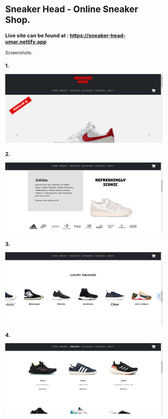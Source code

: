 # Sneaker Head - Online Sneaker Shop.

### Live site can be found at : https://sneaker-head-umar.netlify.app

Screenshots:
### 1.
![alt screenshot](https://github.com/amarborz/mockups/blob/main/sneakerHead/Screenshot%20(5).png)


### 2.
![alt screenshot](https://github.com/amarborz/mockups/blob/main/sneakerHead/Screenshot%20(6).png)


### 3.
![alt screenshot](https://github.com/amarborz/mockups/blob/main/sneakerHead/Screenshot%20(7).png)


### 4.
![alt screenshot](https://github.com/amarborz/mockups/blob/main/sneakerHead/Screenshot%20(8).png)
